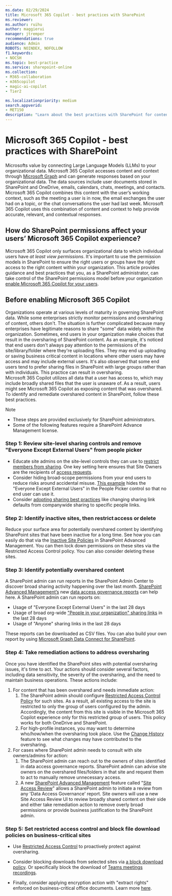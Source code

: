 ```yaml
---
ms.date: 02/29/2024
title: Microsoft 365 Copilot - best practices with SharePoint
ms.reviewer: 
ms.author: ruihu
author: maggierui
manager: jtremper
recommendations: true
audience: Admin
ROBOTS: NOINDEX, NOFOLLOW
f1.keywords:
- NOCSH
ms.topic: best-practice
ms.service: sharepoint-online
ms.collection: 
- M365-collaboration
- m365copilot
- magic-ai-copilot
- Tier2

ms.localizationpriority: medium
search.appverid:
- MET150
description: "Learn about the best practices with SharePoint for content sharing when enabling Microsoft 365 Copilot."
---
```

# Microsoft 365 Copilot - best practices with SharePoint

Microsofts value by connecting Large Language Models (LLMs) to your organizational data. Microsoft 365 Copilot accesses content and context through [Microsoft Graph](/graph/overview) and can generate responses based on your organizational data. The data sources include user documents stored in SharePoint and OneDrive, emails, calendars, chats, meetings, and contacts. Microsoft 365 Copilot combines this content with the user’s working context, such as the meeting a user is in now, the email exchanges the user had on a topic, or the chat conversations the user had last week. Microsoft 365 Copilot uses this combination of content and context to help provide accurate, relevant, and contextual responses.

## How do SharePoint permissions affect your users’ Microsoft 365 Copilot experience?

Microsoft 365 Copilot only surfaces organizational data to which individual users have *at least view permissions*. It's important to use the permission models in SharePoint to ensure the right users or groups have the right access to the right content within your organization.
This article provides guidance and best practices that you, as a SharePoint administrator, can take control of the SharePoint permissions model before your organization [enable Microsoft 365 Copilot for your users](/microsoft-365-copilot/microsoft-365-copilot-enable-users).

## Before enabling Microsoft 365 Copilot

Organizations operate at various levels of maturity in governing SharePoint data. While some enterprises strictly monitor permissions and oversharing of content, others don't. The situation is further complicated because many enterprises have legitimate reasons to share "some" data widely within the organization.
Sometimes, end users in your organization make choices that result in the oversharing of SharePoint content. As an example, it's noticed that end users don't always pay attention to the permissions of the site/library/folder where they're uploading files. They may end up uploading or saving business critical content in locations where other users may have access and may include external users. It's also observed that some end users tend to prefer sharing files in SharePoint with large groups rather than with individuals. This practice can result in oversharing.  
Microsoft 365 Copilot utilizes all data that a user has access to, which may include broadly shared files that the user is unaware of. As a result, users might see Microsoft 365 Copilot as exposing content that was overshared.
To identify and remediate overshared content in SharePoint, follow these best practices.

> [!Note]
>
> - These steps are provided exclusively for SharePoint administrators.
> - Some of the following features require a SharePoint Advance Management license.

### Step 1: Review site-level sharing controls and remove "Everyone Except External Users" from people picker

- Educate site admins on the site-level controls they can use to [restrict members from sharing](/microsoft-365/solutions/microsoft-365-limit-sharing#sharing-with-specific-people). One key setting here ensures that Site Owners are the recipients of [access requests](https://support.microsoft.com/office/set-up-and-manage-access-requests-94b26e0b-2822-49d4-929a-8455698654b3).  
- Consider hiding broad-scope permissions from your end users to reduce risks around accidental misuse. [This example](/powershell/module/sharepoint-online/set-spotenant#example-2) hides the "Everyone Except External Users" in the People Picker control so that no end user can use it.  
- Consider [adopting sharing best practices](/microsoft-365/solutions/microsoft-365-limit-sharing) like changing sharing link defaults from companywide sharing to specific people links.

### Step 2: Identify inactive sites, then restrict access or delete

Reduce your surface area for potentially overshared content by identifying SharePoint sites that have been inactive for a long time. See how you can easily do that via the [Inactive Site Policies](/sharepoint/site-lifecycle-management#create-an-inactive-site-policy) in SharePoint Advanced Management.
You can then lock down permissions on these sites via the Restricted Access Control policy. You can also consider deleting these sites.

### Step 3: Identify potentially overshared content

A SharePoint admin can run reports in the SharePoint Admin Center to discover broad sharing activity happening over the last month. [SharePoint Advanced Management’s](/sharepoint/advanced-management) new [data access governance reports](/sharepoint/data-access-governance-reports) can help here.  A SharePoint admin can run reports on:

- Usage of "Everyone Except External Users" in the last 28 days
- Usage of broad org-wide ["People in your organization" sharing links](/sharepoint/shareable-links-anyone-specific-people-organization) in the last 28 days
- Usage of "Anyone" sharing links in the last 28 days

These reports can be downloaded as CSV files. You can also build your own report by using [Microsoft Graph Data Connect for SharePoint](/graph/data-connect-datasets#onedrive-and-sharepoint-online).  

### Step 4: Take remediation actions to address oversharing

Once you have identified the SharePoint sites with potential oversharing issues, it's time to act. Your actions should consider several factors, including data sensitivity, the severity of the oversharing, and the need to maintain business operations. These actions include:

1. For content that has been overshared and needs immediate action:
   1. The SharePoint admin should configure [Restricted Access Control Policy](/sharepoint/restricted-access-control) for such sites. As a result, all existing access to the site is restricted to only the group of users configured by the admin. Accordingly, the content from this site is visible in the Microsoft 365 Copilot experience only for this restricted group of users. This policy works for both OneDrive and SharePoint.
   1. For high-profile instances, you may want to determine who/how/when the oversharing took place.  Use the [Change History](/sharepoint/change-history-report) feature to see what changes may have contributed to the oversharing.
1. For cases where SharePoint admin needs to consult with site owners/admins for action:
   1. The SharePoint admin can reach out to the owners of sites identified in data access governance reports. SharePoint admin can advise site owners on the overshared files/folders in that site and request them to act to manually remove unnecessary access.
   1. A new [SharePoint Advanced Management](/sharepoint/advanced-management) feature called "[Site Access Review](site-access-review.md)" allows a SharePoint admin to initiate a review from any 'Data Access Governance' report. Site owners will use a new Site Access Review UI to review broadly shared content on their side and either take remediation action to remove overly broad permissions or provide business justification to the SharePoint admin.

### Step 5: Set restricted access control and block file download policies on business-critical sites

- Use [Restricted Access Control](/sharepoint/restricted-access-control) to proactively protect against oversharing.  

- Consider blocking downloads from selected sites via [a block download policy](/sharepoint/block-download-from-sites). Or specifically block the download of [Teams meetings recordings](/microsoftteams/block-download-meeting-recording).

- Finally, consider applying encryption action with "extract rights" enforced on business-critical office documents. Learn more [here](/purview/ai-microsoft-purview).
